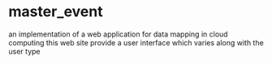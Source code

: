# master_event
an implementation of a web application for data mapping in cloud computing 
this web site provide a user interface which varies along with the user type 
